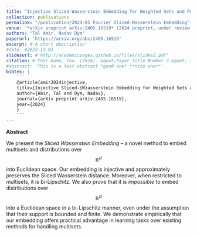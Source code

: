 ```yaml
---
title: "Injective Sliced-Wasserstein Embedding for Weighted Sets and Point Clouds"
collection: publications
permalink: "/publication/2024-05 Fourier Sliced-Wasserstein Embedding"
venue: '*arXiv preprint arXiv:2405.16519* (2024 preprint, under review)'
authors: "Tal Amir, Nadav Dym"
paperurl: 'https://arxiv.org/abs/2405.16519'
excerpt: #'A short description'
#date: #2023-12-01
slidesurl: #'http://academicpages.github.io/files/slides2.pdf'
citation: #'Your Name, You. (2024). &quot;Paper Title Number 3.&quot; <i>GitHub Journal of Bugs</i>. 1(3).'
#abstract: 'This is a test abstract *good one* **nice one**'
bibtex: |
    ```
    @article{amir2024injective,
    title={Injective Sliced-{W}asserstein Embedding for Weighted Sets and Point Clouds},
    author={Amir, Tal and Dym, Nadav},
    journal={arXiv preprint arXiv:2405.16519},
    year={2024}
    }
    ```
---
```



**Abstract**

We present the *Sliced Wasserstein Embedding* – a novel method to embed multisets and distributions over $$\mathbb{R}^d$$ into Euclidean space. Our embedding is injective and approximately preserves the Sliced Wasserstein distance. Moreover, when restricted to multisets, it is bi-Lipschitz. We also prove that it is *impossible* to embed distributions over $$\mathbb{R}^d$$ into a Euclidean space in a bi-Lipschitz manner, even under the assumption that their support is bounded and finite. We demonstrate empirically that our embedding offers practical advantage in learning tasks over existing methods for handling multisets.
